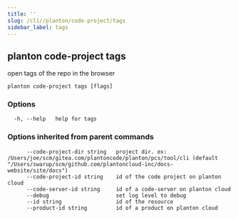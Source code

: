```yaml
---
title: ''
slug: /cli//planton/code-project/tags
sidebar_label: tags
---
```

## planton code-project tags

open tags of the repo in the browser

```
planton code-project tags [flags]
```

### Options

```
  -h, --help   help for tags
```

### Options inherited from parent commands

```
      --code-project-dir string   project dir. ex: /Users/joe/scm/gitea.com/plantoncode/planton/pcs/tool/cli (default "/Users/swarup/scm/github.com/plantoncloud-inc/docs-website/site/docs")
      --code-project-id string    id of the code project on planton cloud
      --code-server-id string     id of a code-server on planton cloud
      --debug                     set log level to debug
      --id string                 id of the resource
      --product-id string         id of a product on planton cloud
```

